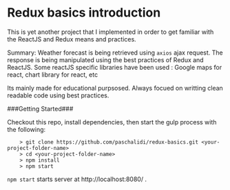# Redux basics introduction 

This is yet another project that I implemented in order to get familiar with the ReactJS and Redux 
means and practices.

Summary: 
Weather forecast is being retrieved using `axios` ajax request.
The response is being manipulated using the best practices of Redux and ReactJS.
Some reactJS specific libraries have been used : Google maps for react, chart library for react, etc 

Its mainly made for educational purpsosed.
Always focued on writting clean readable code using best practices.

###Getting Started###

Checkout this repo, install dependencies, then start the gulp process with the following:

```
	> git clone https://github.com/paschalidi/redux-basics.git <your-project-folder-name>
	> cd <your-project-folder-name>
	> npm install
	> npm start
```

`npm start` starts server at http://localhost:8080/ . 
